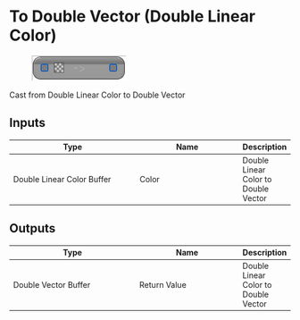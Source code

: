 # To Double Vector (Double Linear Color)

<div align="left" data-full-width="false">

<figure><img src="To_Double_Vector_(Double_Linear_Color).png" alt=""><figcaption></figcaption></figure>

</div>

Cast from Double Linear Color to Double Vector

## Inputs

<table>
<thead><tr><th width="250">Type</th><th width="200">Name</th><th>Description</th></tr></thead>
<tbody>
<tr><td>Double Linear Color Buffer</td><td>Color</td><td>Double Linear Color to Double Vector</td></tr>
</tbody>
</table>

## Outputs

<table>
<thead><tr><th width="250">Type</th><th width="200">Name</th><th>Description</th></tr></thead>
<tbody>
<tr><td>Double Vector Buffer</td><td>Return Value</td><td>Double Linear Color to Double Vector</td></tr>
</tbody>
</table>